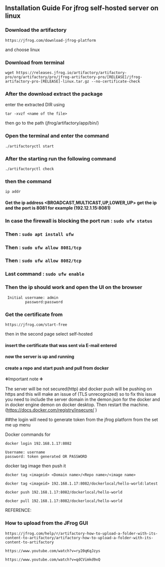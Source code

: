 ## Installation Guide For jfrog self-hosted server on linux



### Download the artifactory 
```
https://jfrog.com/download-jfrog-platform
```
and choose linux
### Download from terminal 
```
wget https://releases.jfrog.io/artifactory/artifactory-pro/org/artifactory/pro/jfrog-artifactory-pro/[RELEASE]/jfrog-artifactory-pro-[RELEASE]-linux.tar.gz --no-certificate-check 
```

### After the download extract the package 
enter the extracted DIR 
using 
```
tar -xvzf <name of the file>
```
then go to the path (jfrog/artifactory/app/bin/)

### Open the terminal and enter the command 
```
./artifactoryctl start
```
### After the starting run the following command
```
./artifactoryctl check
``` 

### then the command 
```
ip addr
```
#### Get the ip address <BROADCAST,MULTICAST,UP,LOWER_UP> get the ip and the port is 8081 for example (192.12.1.15:8081)

### In case the firewall is blocking the port run : ```sudo ufw status```
### Then : ```sudo apt install ufw```
### Then : ```sudo ufw allow 8081/tcp```
### Then : ```sudo ufw allow 8082/tcp```
### Last command : ```sudo ufw enable ```
### Then the ip should work and open the UI on the browser
```
 Initial username: admin 
         password:password
```
### Get the certificate from
```
https://jfrog.com/start-free 
``` 
then in the second page select self-hosted
#### insert the certificate that was sent via E-mail entered 
#### now the server is up and running 
#### create a repo and start push and pull from docker 



➕Important note ➕

The server will be not secured(http) abd docker push will be pushing on https and this will make an issue of (TLS unrecognized) so to fix this issue you need to include the server domain in the demon.json for the docker and in docker engine demon on docker desktop. Then restart the machine. 
(https://docs.docker.com/registry/insecure/ )

##the login will need to generate token from the jfrog platform from the set me up menu 

Docker commands for
```
docker login 192.168.1.17:8082
```
```
Username: username 
password: token generated OR PASSWORD
```

docker tag image then push it

```
docker tag <imageid> <Domain name>/<Repo name>/<image name>
  ```
```
docker tag <imageid> 192.168.1.17:8082/dockerlocal/hello-world:latest
```
```
docker push 192.168.1.17:8082/dockerlocal/hello-world
```
```
docker pull 192.168.1.17:8082/dockerlocal/hello-world
```


REFERENCE:
### How to upload from the JFrog GUI
``` 
https://jfrog.com/help/r/artifactory-how-to-upload-a-folder-with-its-content-to-artifactory/artifactory-how-to-upload-a-folder-with-its-content-to-artifactory
```
``` 
https://www.youtube.com/watch?v=ry20qKqJzys
```
``` 
https://www.youtube.com/watch?v=qdCVimkd9xQ 
```
